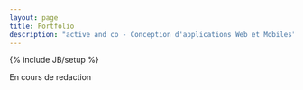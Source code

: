 ```yaml
---
layout: page
title: Portfolio 
description: "active and co - Conception d'applications Web et Mobiles"
---
```

{% include JB/setup %}

En cours de redaction 
